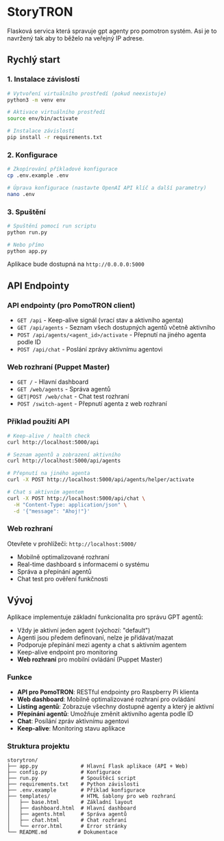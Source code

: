 # StoryTRON

Flasková servica která spravuje gpt agenty pro pomotron systém.
Asi je to navržený tak aby to běželo na veřejný IP adrese.

## Rychlý start

### 1. Instalace závislostí

```bash
# Vytvoření virtuálního prostředí (pokud neexistuje)
python3 -m venv env

# Aktivace virtuálního prostředí
source env/bin/activate

# Instalace závislostí
pip install -r requirements.txt
```

### 2. Konfigurace

```bash
# Zkopírování příkladové konfigurace
cp .env.example .env

# Úprava konfigurace (nastavte OpenAI API klíč a další parametry)
nano .env
```

### 3. Spuštění

```bash
# Spuštění pomocí run scriptu
python run.py

# Nebo přímo
python app.py
```

Aplikace bude dostupná na `http://0.0.0.0:5000`

## API Endpointy

### API endpointy (pro PomoTRON client)
- `GET /api` - Keep-alive signál (vrací stav a aktivního agenta)
- `GET /api/agents` - Seznam všech dostupných agentů včetně aktivního
- `POST /api/agents/<agent_id>/activate` - Přepnutí na jiného agenta podle ID
- `POST /api/chat` - Poslání zprávy aktivnímu agentovi

### Web rozhraní (Puppet Master)
- `GET /` - Hlavní dashboard
- `GET /web/agents` - Správa agentů
- `GET|POST /web/chat` - Chat test rozhraní
- `POST /switch-agent` - Přepnutí agenta z web rozhraní

### Příklad použití API

```bash
# Keep-alive / health check
curl http://localhost:5000/api

# Seznam agentů a zobrazení aktivního
curl http://localhost:5000/api/agents

# Přepnutí na jiného agenta
curl -X POST http://localhost:5000/api/agents/helper/activate

# Chat s aktivním agentem
curl -X POST http://localhost:5000/api/chat \
  -H "Content-Type: application/json" \
  -d '{"message": "Ahoj!"}'
```

### Web rozhraní
Otevřete v prohlížeči: `http://localhost:5000/`
- Mobilně optimalizované rozhraní
- Real-time dashboard s informacemi o systému
- Správa a přepínání agentů
- Chat test pro ověření funkčnosti

## Vývoj

Aplikace implementuje základní funkcionalita pro správu GPT agentů:
- Vždy je aktivní jeden agent (výchozí: "default")
- Agenti jsou předem definovaní, nelze je přidávat/mazat
- Podporuje přepínání mezi agenty a chat s aktivním agentem
- Keep-alive endpoint pro monitoring
- **Web rozhraní** pro mobilní ovládání (Puppet Master)

### Funkce
- **API pro PomoTRON**: RESTful endpointy pro Raspberry Pi klienta
- **Web dashboard**: Mobilně optimalizované rozhraní pro ovládání
- **Listing agentů**: Zobrazuje všechny dostupné agenty a který je aktivní
- **Přepínání agentů**: Umožňuje změnit aktivního agenta podle ID
- **Chat**: Posílání zpráv aktivnímu agentovi
- **Keep-alive**: Monitoring stavu aplikace

### Struktura projektu

```
storytron/
├── app.py              # Hlavní Flask aplikace (API + Web)
├── config.py           # Konfigurace
├── run.py              # Spouštěcí script
├── requirements.txt    # Python závislosti
├── .env.example        # Příklad konfigurace
├── templates/          # HTML šablony pro web rozhraní
│   ├── base.html       # Základní layout
│   ├── dashboard.html  # Hlavní dashboard
│   ├── agents.html     # Správa agentů
│   ├── chat.html       # Chat rozhraní
│   └── error.html      # Error stránky
└── README.md          # Dokumentace
```